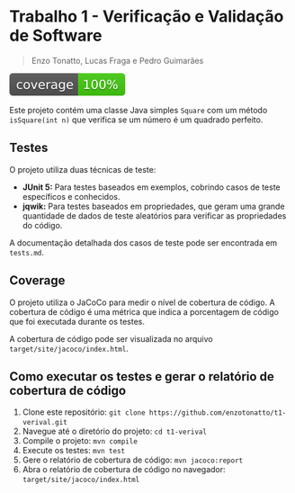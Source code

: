 # Trabalho 1 - Verificação e Validação de Software

> Enzo Tonatto, Lucas Fraga e Pedro Guimarães 

[![Coverage](.github/badges/jacoco.svg)](target/site/jacoco/index.html)

Este projeto contém uma classe Java simples `Square` com um método `isSquare(int n)` que verifica se um número é um quadrado perfeito.

## Testes

O projeto utiliza duas técnicas de teste:

* **JUnit 5:** Para testes baseados em exemplos, cobrindo casos de teste específicos e conhecidos.
* **jqwik:** Para testes baseados em propriedades, que geram uma grande quantidade de dados de teste aleatórios para verificar as propriedades do código.

A documentação detalhada dos casos de teste pode ser encontrada em `tests.md`.

## Coverage

O projeto utiliza o JaCoCo para medir o nível de cobertura de código. A cobertura de código é uma métrica que indica a porcentagem de código que foi executada durante os testes.

A cobertura de código pode ser visualizada no arquivo `target/site/jacoco/index.html`.

## Como executar os testes e gerar o relatório de cobertura de código

1. Clone este repositório: `git clone https://github.com/enzotonatto/t1-verival.git`
2. Navegue até o diretório do projeto: `cd t1-verival`
3. Compile o projeto: `mvn compile`
4. Execute os testes: `mvn test`
5. Gere o relatório de cobertura de código: `mvn jacoco:report`
6. Abra o relatório de cobertura de código no navegador: `target/site/jacoco/index.html`